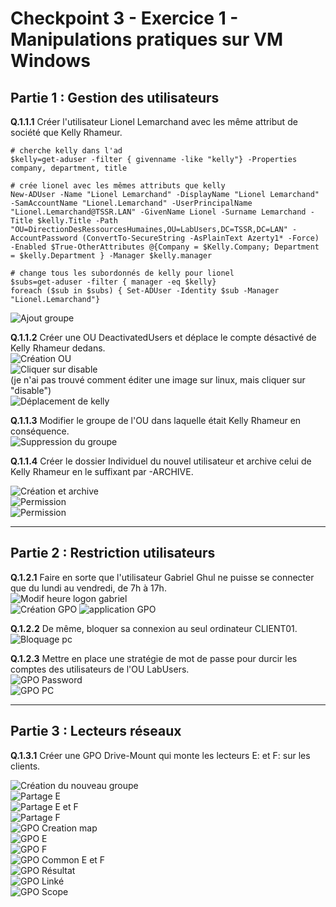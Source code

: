 # Checkpoint 3 - Exercice 1 - Manipulations pratiques sur VM Windows

## Partie 1 : Gestion des utilisateurs

**Q.1.1.1** Créer l'utilisateur Lionel Lemarchand avec les même attribut de société que Kelly Rhameur.  

```
# cherche kelly dans l'ad
$kelly=get-aduser -filter { givenname -like "kelly"} -Properties company, department, title

# crée lionel avec les mêmes attributs que kelly
New-ADUser -Name "Lionel Lemarchand" -DisplayName "Lionel Lemarchand" -SamAccountName "Lionel.Lemarchand" -UserPrincipalName "Lionel.Lemarchand@TSSR.LAN" -GivenName Lionel -Surname Lemarchand -Title $kelly.Title -Path "OU=DirectionDesRessourcesHumaines,OU=LabUsers,DC=TSSR,DC=LAN" -AccountPassword (ConvertTo-SecureString -AsPlainText Azerty1* -Force) -Enabled $True-OtherAttributes @{Company = $Kelly.Company; Department = $kelly.Department } -Manager $kelly.manager

# change tous les subordonnés de kelly pour lionel
$subs=get-aduser -filter { manager -eq $kelly} 
foreach ($sub in $subs) { Set-ADUser -Identity $sub -Manager "Lionel.Lemarchand"}
```
![Ajout groupe](./Ressources/111.png)  

**Q.1.1.2** Créer une OU DeactivatedUsers et déplace le compte désactivé de Kelly Rhameur dedans.  
![Création OU](./Ressources/112.créationOU.png)  
![Cliquer sur disable](./Ressources/112.disable.png)  
(je n'ai pas trouvé comment éditer une image sur linux, mais cliquer sur "disable")  
![Déplacement de kelly](./Ressources/112.move.png)  

**Q.1.1.3** Modifier le groupe de l'OU dans laquelle était Kelly Rhameur en conséquence.  
![Suppression du groupe](./Ressources/113.png)  

**Q.1.1.4** Créer le dossier Individuel du nouvel utilisateur et archive celui de Kelly Rhameur en le suffixant par -ARCHIVE.  

![Création et archive](./Ressources/114.archive.png)  
![Permission](./Ressources/114.permission.png)  
![Permission](./Ressources/114.permission2.png) 

--- 

## Partie 2 : Restriction utilisateurs

**Q.1.2.1** Faire en sorte que l'utilisateur Gabriel Ghul ne puisse se connecter que du lundi au vendredi, de 7h à 17h.  
![Modif heure logon gabriel](./Ressources/121.logon.png)  
![Création GPO](./Ressources/121.logonGPO.png) 
![application GPO](./Ressources/121.logonGPO2.png)

**Q.1.2.2** De même, bloquer sa connexion au seul ordinateur CLIENT01.  
![Bloquage pc](./Ressources/122.png)  

**Q.1.2.3** Mettre en place une stratégie de mot de passe pour durcir les comptes des utilisateurs de l'OU LabUsers.  
![GPO Password](./Ressources/123.gpo.png)  
![GPO PC](./Ressources/123.gpo2.png)   

---

## Partie 3 : Lecteurs réseaux

**Q.1.3.1** Créer une GPO Drive-Mount qui monte les lecteurs E: et F: sur les clients.  

![Création du nouveau groupe](./Ressources/131.CreationGroupe.png)  
![Partage E](./Ressources/131.shareE.png)   
![Partage E et F](./Ressources/131.ShareE2.png)  
![Partage F](./Ressources/131.ShareF.png)   
![GPO Creation map](./Ressources/131.gpo.png)  
![GPO E](./Ressources/131.GPO2.png)   
![GPO F](./Ressources/131.GPO3.png)   
![GPO Common E et F](./Ressources/131.GPO4.png)   
![GPO Résultat](./Ressources/131.GPO5.png)   
![GPO Linké](./Ressources/131.GPO6.png)   
![GPO Scope](./Ressources/131.GPO7.png)   



